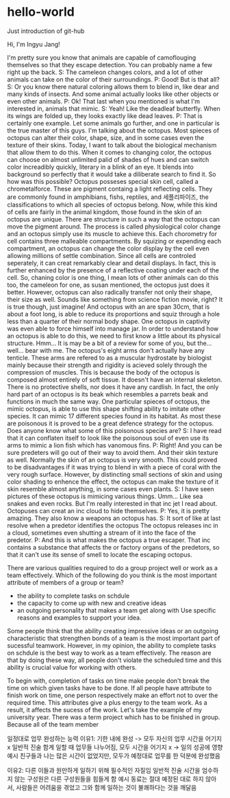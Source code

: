 # hello-world
Just introduction of git-hub

Hi, I'm Ingyu Jang!


I'm pretty sure you know that animals are capable of camoflouging themselves so that they escape detection.
You can probably name a few right up the back.
S: The cameleon changes colors, and a lot of other animals can take on the color of their surroundings.
P: Good! But is that all?
S: Or you know there natural coloring allows them to blend in, like dear and many kinds of insects.
And some animal actually looks like other objects or even other animals.
P: Ok! That last when you mentioned is what I'm interested in, animals that mimic.
S: Yeah! Like the deadleaf butterfly. When its wings are folded up, they looks exactly like dead leaves.
P: That is certainly one example. Let some animals go further, and one in particular is the true master of this guys.
I'm talking about the octopus.
Most spieces of octopus can alter their color, shape, size, and in some cases even the texture of their skins.
Today, I want to talk about the biological mechanism that allow them to do this.
When it comes to changing color, the octopus can choose on almost unlimited palid of shades of hues and can switch color increadibly quickly, literary in a blink of an eye.
It blends into background so perfectly that it would take a diliberate search to find it.
So how was this possible?
Octopus posseses special skin cell, called a chrometalforce. 
These are pigment containg a light reflecting cells.
They are commonly found in amphibians, fishs, reptiles, and 세플리파이즈, the classifications to which all species of octopus belong.
Now, while this kind of cells are fairly in the animal kingdom, those found in the skin of an octopus are unique.
There are structure in such a way that the octopus can move the pigment around.
The process is called physiological color change and an octopus simply use its muscle to achieve this.
Each chorometry for cell contains three malleable compartments.
By squizing or expending each compartment, an octopus can change the color display by the cell even allowing millions of settle combination.
Since all cells are controled seperately, it can creat remarkably clear and detail displays. 
In fact, this is further enhanced by the presence of a reflective coating under each of the cell.
So, chaning color is one thing, I mean lots of other animals can do this too, the cameleon for one, as susan mentioned, the octopus just does it better. 
However, octopus can also radically transfer not only their shape, their size as well. 
Sounds like something from science fiction movie, right?
It is true though, just imagine!
And octopus with an are span 30cm, that is about a foot long, is able to reduce its proportions and squiz through a hole less than a quarter of their normal body shape.
One octopus in captivity was even able to force himself into manage jar.
In order to understand how an octopus is able to do this, we need to first know a little about its physical structure.
Hmm... It is may be a bit of a review for some of you, but the... well... bear with me.
The octopus's eight arms don't actually have any tenticle.
These arms are refered to as a muscular hydrostate by biologist mainly because their strength and rigidity is acieved solely through the compression of muscles.
This is because the body of the octopus is composed almost entirely of soft tissue.
It doesn't have an internal skeleton.
There is no protective shells, nor does it have any cardlish.
In fact, the only hard part of an octopus is its beak which resembles a parrets beak and functions in much the same way.
One particular spieces of octopus, the mimic octopus, is able to use this shape shifting ability to imitate other species.
It can mimic 17 different species found in its habitat.
As most these are poisonous it is proved to be a great defence strategy for the octopus.
Does anyone know what some of this poisonous species are?
S: I have read that it can conflaten itself to look like the poisonous soul of even use its arms to mimic a lion fish which has vanomous fins.
P: Right! And you can be sure predeters will go out of their way to avoid them.
And their skin texture as well.
Normally the skin of an octopus is very smooth. 
This could proved to be disadvantages if it was trying to blend in with a piece of coral with the very rough surface.
However, by distincting small sections of skin and using color shading to enhence the effect, the octopus can make the texture of it skin resemble almost anything, in some cases even plants.
S: I have seen pictures of these octopus is mimicing various things.
Umm... Like sea snakes and even rocks.
But I'm really interested in that inc jet I read about. 
Octopuses can creat an inc cloud to hide themselves.
P: Yes, it is pretty amazing. They also know a weapons an octopus has.
S: It sort of like at last resolve when a predetor identifies the octopus 
The octopus releases inc in a cloud, sometimes even shutting a stream of it into the face of the predetor.
P: And this is what makes the octopus a true escaper.
That inc contains a substance that affects the or factory organs of the predetors, so that it can't use its sense of smell to locate the escaping octopus.


There are various qualities required to do a group project well or work as a team effectively.
Which of the following do you think is the most important attribute of members of a group or team?
- the ability to complete tasks on schdule
- the capacity to come up with new and creative ideas
- an outgoing personality that makes a team get along with
Use specific reasons and examples to support your idea.

Some people think that the ability creating impressive ideas or an outgoing characteristic that strengthen bonds of a team is the most important part of sucessful teamwork.
However, in my opinion, the ability to complete tasks on schdule is the best way to work as a team effectively.
The reason are that by doing these way, all people don't violate the scheduled time and this ability is crucial value for working with others.

To begin with, completion of tasks on time make people don't break the time on which given tasks have to be done.
If all people have attribute to finish work on time, one person respectively make an effort not to over the required time.
This attributes give a plus energy to the team work.
As a result, it affects the sucess of the work.
Let's take the example of my university year.
There was a term project which has to be finished in group.
Because all of the team member 


일정대로 업무 완성하는 능력
이유1: 기한 내에 완성 -> 모두 자신의 업무 시간을 어기지 x
일반적 진술
함계 일할 때 업무들 나누어짐, 모두 시간을 어기지 x -> 일의 성공에 영향
예시
친구들과 나는 많은 시간이 없었지만, 모두가 예정대로 업무를 한 덕분에 완성했음

이유2: 다른 이들과 원만하게 일하기 위해 필수적인 자질임
일반적 진술
시간을 엄수하지 않는 구성원은 다른 구성원들을 힘들게 함
예시
동료는 절대 예정된 대로 하지 않아서, 사람들은 어려움을 겪었고
그와 함께 일하는 것이 불쾌하다는 것을 깨달음
